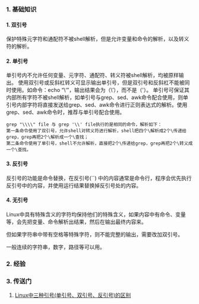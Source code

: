 ### 1. 基础知识
#### 1. 双引号
保护特殊元字符和通配符不被shell解析，但是允许变量和命令的解析，以及转义符的解析。

#### 2. 单引号
单引号内不允许任何变量、元字符、通配符、转义符被shell解析，均被原样输出。
使用双引号或反斜杠转义可显示输出单引号，但是双引号和反斜杠不能被同时使用。如命令：echo “\‘”，输出结果会为（\’），而不是（'）。
单引号可保证其内部所有字符不被shell解析，如单引号与grep、sed、awk命令配合使用，则单引号内部字符将直接发送给grep、sed、awk命令进行正则表达式的解析。使用grep、sed、awk命令时，推荐与单引号配合使用。
~~~
grep "\\\\" file 与 grep '\\' file执行的是相同的命令，解析如下：
第一条命令使用了双引号，允许shell对转义符进行解析，shell把四个\解析成2个\传递给grep，grep再把2个\解析成一个\查找；
第二条命令使用了单引号，shell不允许解析，直接把2个\传递给grep，grep再把2个\转义成一个\查找。
~~~

#### 3. 反引号
反引号的功能是命令替换，在反引号(``) 中的内容通常是命令行，程序会优先执行反引号中的内容，并使用运行结果替换掉反引号处的内容。

#### 4. 无引号
Linux中具有特殊含义的字符均保持他们的特殊含义，如果内容中有命令、变量等，会先把变量、命令解析出结果，然后在输出最终内容来。

但如果字符串中带有空格等特殊字符，则不能完整的输出，需要改加双引号。

一般连续的字符串，数字，路径等可以用。

### 2. 经验
### 3. 传送门
1. [Linux中三种引号(单引号、双引号、反引号)的区别](https://blog.csdn.net/mahoon411/article/details/125426155?spm=1001.2101.3001.6650.1&utm_medium=distribute.pc_relevant.none-task-blog-2%7Edefault%7ECTRLIST%7ERate-1-125426155-blog-122901636.235%5Ev38%5Epc_relevant_yljh&depth_1-utm_source=distribute.pc_relevant.none-task-blog-2%7Edefault%7ECTRLIST%7ERate-1-125426155-blog-122901636.235%5Ev38%5Epc_relevant_yljh&utm_relevant_index=2)
